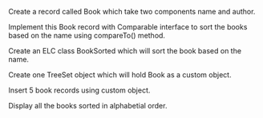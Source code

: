 Create a record called Book which take two components name and author.

Implement this Book record with Comparable interface to sort the books based on the name using compareTo() method.

Create an ELC class BookSorted which will sort the book based on the name.

Create one TreeSet object which will hold Book as a custom object.

Insert 5 book records using custom object.

Display all the books sorted in alphabetial order.
